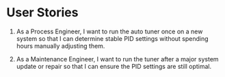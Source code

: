 # User Stories
1. As a Process Engineer, I want to run the auto tuner once on a new system so that I can determine stable PID settings without spending hours manually adjusting them.

2. As a Maintenance Engineer, I want to run the tuner after a major system update or repair so that I can ensure the PID settings are still optimal.